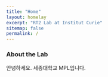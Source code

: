 ```yaml
---
title: "Home"
layout: homelay
excerpt: "RT2 Lab at Institut Curie"
sitemap: false
permalink: /
---
```


### About the Lab

안녕하세요. 세종대학교 MPL입니다.
